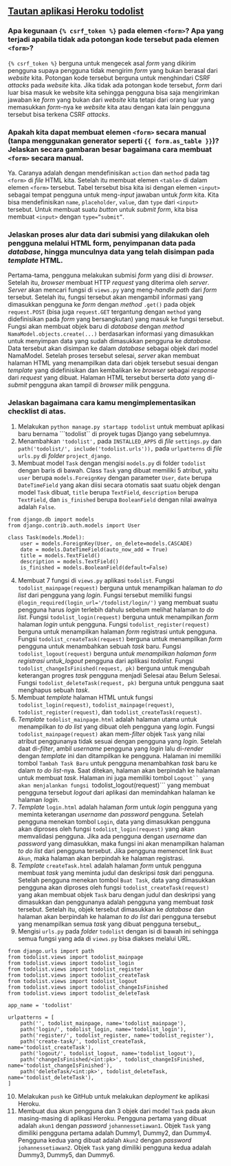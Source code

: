 ## [Tautan aplikasi Heroku todolist](https://tugas2-johannessetiawan.herokuapp.com/todolist/)

### Apa kegunaan ```{% csrf_token %}``` pada elemen ```<form>```? Apa yang terjadi apabila tidak ada potongan kode tersebut pada elemen ```<form>```?
```{% csrf_token %}``` berguna untuk mengecek asal _form_ yang dikirim pengguna supaya pengguna tidak mengirim _form_ yang bukan berasal dari _website_ kita. Potongan kode tersebut berguna untuk menghindari CSRF _attacks_ pada _website_ kita. Jika tidak ada potongan kode tersebut, _form_ dari luar bisa masuk ke website kita sehingga pengguna bisa saja mengirimkan jawaban ke _form_ yang bukan dari _website_ kita tetapi dari orang luar yang memasukkan _form_-nya ke _website_ kita atau dengan kata lain pengguna tersebut bisa terkena CSRF _attacks_.
 
### Apakah kita dapat membuat elemen ```<form>``` secara manual (tanpa menggunakan generator seperti ```{{ form.as_table }}```)? Jelaskan secara gambaran besar bagaimana cara membuat ```<form>``` secara manual.
Ya. Caranya adalah dengan mendefinisikan ```action``` dan ```method``` pada tag ```<form>``` di _file_ HTML kita. Setelah itu membuat elemen ```<table>``` di dalam elemen ```<form>``` tersebut. Tabel tersebut bisa kita isi dengan elemen ```<input>``` sebagai tempat pengguna untuk meng-_input_ jawaban untuk _form_ kita. Kita bisa mendefinisikan ```name```, ```placeholder```, ```value```, dan ```type``` dari ```<input>``` tersebut. Untuk membuat suatu _button_ untuk _submit form_, kita bisa membuat ```<input>``` dengan ```type=”submit”```. 

### Jelaskan proses alur data dari submisi yang dilakukan oleh pengguna melalui HTML form, penyimpanan data pada _database_, hingga munculnya data yang telah disimpan pada _template_ HTML.
Pertama-tama, pengguna melakukan submisi _form_ yang diisi di _browser_. Setelah itu, _browser_ membuat HTTP _request_ yang diterima oleh _server_. _Server_ akan mencari fungsi di ```views.py``` yang meng-_handle_ _path_ dari _form_ tersebut. Setelah itu, fungsi tersebut akan mengambil informasi yang dimasukkan pengguna ke _form_ dengan _method_ ```.get()``` pada objek ```request.POST``` (bisa juga ```request.GET``` tergantung dengan ```method``` yang didefinisikan pada _form_ yang bersangkutan) yang masuk ke fungsi tersebut. Fungsi akan membuat objek baru di _database_ dengan _method_ ```NamaModel.objects.create(...)``` berdasarkan informasi yang dimasukkan untuk menyimpan data yang sudah dimasukkan pengguna ke _database_. Data tersebut akan disimpan ke dalam _database_ sebagai objek dari model NamaModel. Setelah proses tersebut selesai, _server_ akan membuat halaman HTML yang menampilkan data dari objek tersebut sesuai dengan _template_ yang didefinisikan dan kembalikan ke _browser_ sebagai _response_ dari _request_ yang dibuat. Halaman HTML tersebut berserta _data_ yang di-_submit_ pengguna akan tampil di _browser_ milik pengguna.
  
### Jelaskan bagaimana cara kamu mengimplementasikan checklist di atas.

1. Melakukan ```python manage.py startapp todolist``` untuk membuat aplikasi baru bernama ```todolist`` di proyek tugas Django yang sebelumnya. 
2. Menambahkan ```'todolist',``` pada ```INSTALLED_APPS``` di _file_ ```settings.py``` dan ```path('todolist/', include('todolist.urls')),``` pada ```urlpatterns``` di _file_ ```urls.py``` di _folder_ ```project_django```.
3. Membuat model ```Task``` dengan mengisi ```models.py``` di folder ```todolist``` dengan baris di bawah. Class ```Task``` yang dibuat memiliki 5 atribut, yaitu ```user``` berupa ```models.ForeignKey``` dengan parameter ```User```, ```date``` berupa ```DateTimeField``` yang akan diisi secara otomatis saat suatu objek dengan model ```Task``` dibuat, ```title``` berupa ```TextField```, ```description``` berupa ```TextField```, dan ```is_finished``` berupa ```BooleanField``` dengan nilai awalnya adalah ```False```.
```
from django.db import models
from django.contrib.auth.models import User

class Task(models.Model):
    user = models.ForeignKey(User, on_delete=models.CASCADE)
    date = models.DateTimeField(auto_now_add = True)
    title = models.TextField()
    description = models.TextField()
    is_finished = models.BooleanField(default=False)
```
4. Membuat 7 fungsi di ```views.py``` aplikasi ```todolist```. Fungsi ```todolist_mainpage(request)``` berguna untuk menampilkan halaman _to do list_ dari pengguna yang _login_. Fungsi tersebut memiliki fungsi ```@login_required(login_url='/todolist/login/')``` yang membuat suatu pengguna harus _login_ terlebih dahulu sebelum melihat halaman _to do list_. Fungsi ```todolist_login(request)``` berguna untuk menampilkan _form_ halaman _login_ untuk pengguna. Fungsi ```todolist_register(request)``` berguna untuk menampilkan halaman _form_ registrasi untuk pengguna. Fungsi ```todolist_createTask(request)``` berguna untuk menampilkan _form_ pengguna untuk menambahkan sebuah _task_ baru. Fungsi ```todolist_logout(request)``` berguna _untuk menampilkan halaman _form_ registrasi untuk_logout_ pengguna dari aplikasi _todolist_. Fungsi ```todolist_changeIsFinished(request, pk)``` berguna untuk mengubah keterangan progres _task_ pengguna menjadi Selesai atau Belum Selesai. Fungsi ```todolist_deleteTask(request, pk)``` berguna untuk pengguna saat menghapus sebuah _task_.
5. Membuat _template_ halaman HTML untuk fungsi ```todolist_login(request)```, ```todolist_mainpage(request)```, ```todolist_register(request)```, dan ```todolist_createTask(request)```. 
6. _Template_ ```todolist_mainpage.html``` adalah halaman utama untuk menampilkan _to do list_ yang dibuat oleh pengguna yang _login_. Fungsi ```todolist_mainpage(request)``` akan mem-_filter_ objek ```Task``` yang nilai atribut penggunanya tidak sesuai dengan pengguna yang _login_. Setelah daat di-_filter_, ambil _username_ pengguna yang _login_ lalu di-_render_ dengan _template_ ini dan ditampilkan ke pengguna. Halaman ini memiliki tombol ```Tambah Task Baru``` untuk pengguna menambahkan _task_ baru ke dalam _to do list_-nya. Saat ditekan, halaman akan berpindah ke halaman untuk membuat _task_. Halaman ini juga memiliki tombol ```Logout`` yang akan menjalankan fungsi ```todolist_logout(request)``` yang membuat pengguna tersebut _logout_ dari aplikasi dan memindahkan halaman ke halaman _login_.
7. _Template_ ```login.html``` adalah halaman _form_ untuk _login_ pengguna yang meminta keterangan _username_ dan _password_ pengguna. Setelah pengguna menekan tombol ```Login```, data yang dimasukkan pengguna akan diproses oleh fungsi ```todolist_login(request)``` yang akan memvalidasi pengguna. Jika ada pengguna dengan _username_ dan _password_ yang dimasukkan, maka fungsi ini akan menampilkan halaman _to do list_ dari pengguna tersebut. Jika pengguna memencet link ```Buat Akun```, maka halaman akan berpindah ke halaman registrasi.
8. _Template_ ```createTask.html``` adalah halaman _form_ untuk pengguna membuat _task_ yang meminta judul dan deskripsi _task_ dari pengguna. Setelah pengguna menekan tombol ```Buat Task```, data yang dimasukkan pengguna akan diproses oleh fungsi ```todolist_createTask(request)``` yang akan membuat objek ```Task``` baru dengan judul dan deskripsi yang dimasukkan dan penggunanya adalah pengguna yang membuat _task_ tersebut. Setelah itu, objek tersebut dimasukkan ke _database_ dan halaman akan berpindah ke halaman _to do list_ dari pengguna tersebut yang menampilkan semua _task_ yang dibuat pengguna tersebut_.
9. Mengisi ```urls.py``` pada _folder_ ```todolist```  dengan isi di bawah ini sehingga semua fungsi yang ada di ```views.py``` bisa diakses melalui URL.
```
from django.urls import path
from todolist.views import todolist_mainpage
from todolist.views import todolist_login
from todolist.views import todolist_register
from todolist.views import todolist_createTask
from todolist.views import todolist_logout
from todolist.views import todolist_changeIsFinished
from todolist.views import todolist_deleteTask

app_name = 'todolist'

urlpatterns = [
    path('', todolist_mainpage, name='todolist_mainpage'),
    path('login/', todolist_login, name='todolist_login'),
    path('register/', todolist_register, name='todolist_register'),
    path('create-task/', todolist_createTask, name='todolist_createTask'),
    path('logout/', todolist_logout, name='todolist_logout'),
    path('changeIsFinished/<int:pk>', todolist_changeIsFinished, name='todolist_changeIsFinished'),
    path('deleteTask/<int:pk>', todolist_deleteTask, name='todolist_deleteTask'),
]
```
10. Melakukan ```push``` ke GitHub untuk melakukan _deployment_ ke aplikasi Heroku.
11. Membuat dua akun pengguna dan 3 objek dari model ```Task``` pada akun masing-masing di aplikasi Heroku. Pengguna pertama yang dibuat adalah ```akun1``` dengan _password_ ```johannessetiawan1```. Objek ```Task``` yang dimiliki pengguna pertama adalah Dummy1, Dummy2, dan Dummy4. Pengguna kedua yang dibuat adalah ```Akun2``` dengan _password_ ```johannessetiawan2```. Objek ```Task``` yang dimiliki pengguna kedua adalah Dummy3, Dummy5, dan Dummy6.
